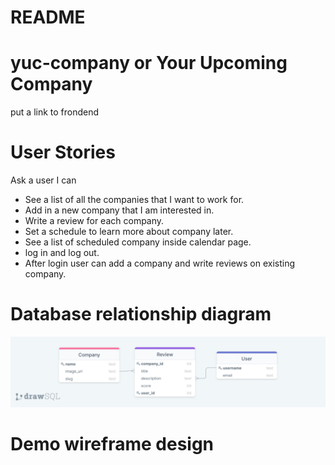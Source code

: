 # README

# yuc-company or Your Upcoming Company

put a link to frondend

# User Stories

Ask a user I can

* See a list of all the companies that I want to work for.
* Add in a new company that I am interested in.
* Write a review for each company.
* Set a schedule to learn more about company later.
* See a list of scheduled company inside calendar page.
* log in and log out.
* After login user can add a company and write reviews on existing company.


# Database relationship diagram

![My Data Relationships](public/drawSQL-yuc-company-diagram.png)

# Demo wireframe design
